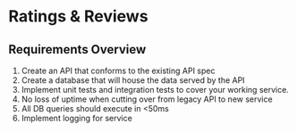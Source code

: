 # Ratings & Reviews

## Requirements Overview
1. Create an API that conforms to the existing API spec
2. Create a database that will house the data served by the API
3. Implement unit tests and integration tests to cover your working service.
4. No loss of uptime when cutting over from legacy API to new service
5. All DB queries should execute in <50ms
6. Implement logging for service
